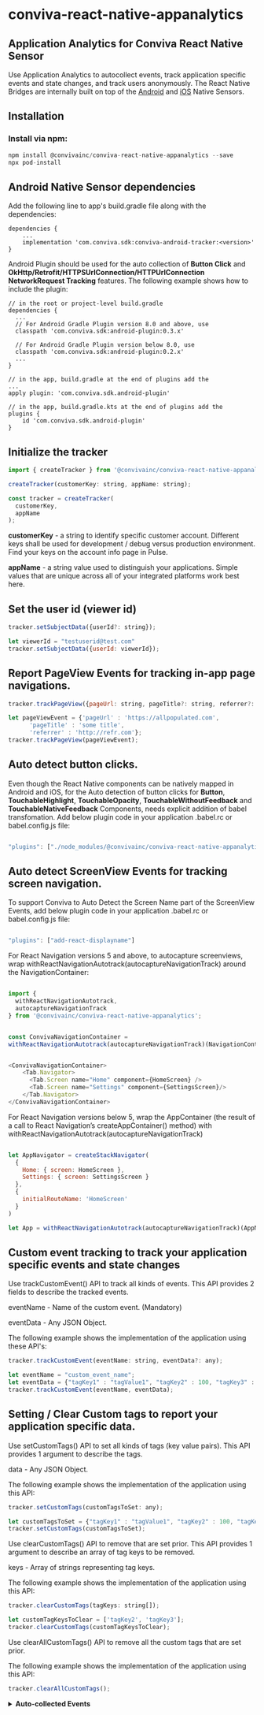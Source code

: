 # conviva-react-native-appanalytics
## Application Analytics for Conviva React Native Sensor
Use Application Analytics to autocollect events, track application specific events and state changes, and track users anonymously. The React Native Bridges are internally built on top of the [Android](https://github.com/Conviva/conviva-android-appanalytics) and [iOS](https://github.com/Conviva/conviva-ios-appanalytics) Native Sensors.

## Installation

### Install via npm:
```js
npm install @convivainc/conviva-react-native-appanalytics --save
npx pod-install
```

## Android Native Sensor dependencies
Add the following line to app's build.gradle file along with the dependencies:
```
dependencies {
    ...
    implementation 'com.conviva.sdk:conviva-android-tracker:<version>'
}
```
Android Plugin should be used for the auto collection of **Button Click** and **OkHttp/Retrofit/HTTPSUrlConnection/HTTPUrlConnection** **NetworkRequest Tracking** features. The following example shows how to include the plugin:
```
// in the root or project-level build.gradle
dependencies {
  ...
  // For Android Gradle Plugin version 8.0 and above, use
  classpath 'com.conviva.sdk:android-plugin:0.3.x'

  // For Android Gradle Plugin version below 8.0, use
  classpath 'com.conviva.sdk:android-plugin:0.2.x'
  ...
}

// in the app, build.gradle at the end of plugins add the
...
apply plugin: 'com.conviva.sdk.android-plugin'

// in the app, build.gradle.kts at the end of plugins add the
plugins {
    id 'com.conviva.sdk.android-plugin'
}
```

## Initialize the tracker
```js
import { createTracker } from '@convivainc/conviva-react-native-appanalytics';

createTracker(customerKey: string, appName: string);

const tracker = createTracker(
  customerKey,
  appName
);
```
<strong>customerKey</strong> - a string to identify specific customer account. Different keys shall be used for development / debug versus production environment. Find your keys on the account info page in Pulse.

<strong>appName</strong> - a string value used to distinguish your applications. Simple values that are unique across all of your integrated platforms work best here.


## Set the user id (viewer id)
```js
tracker.setSubjectData({userId?: string});

let viewerId = "testuserid@test.com"
tracker.setSubjectData({userId: viewerId});
```

## Report PageView Events for tracking in-app page navigations.
```js
tracker.trackPageView({pageUrl: string, pageTitle?: string, referrer?: string});

let pageViewEvent = {'pageUrl' : 'https://allpopulated.com',
      'pageTitle' : 'some title',
      'referrer' : 'http://refr.com'};
tracker.trackPageView(pageViewEvent);
```

## Auto detect button clicks.
Even though the React Native components can be natively mapped in Android and iOS, for the Auto detection of button clicks for **Button**, **TouchableHighlight**, **TouchableOpacity**, **TouchableWithoutFeedback** and **TouchableNativeFeedback** Components, needs explicit addition of babel transfomation. Add below plugin code in your application .babel.rc or babel.config.js file:

```js

"plugins": ["./node_modules/@convivainc/conviva-react-native-appanalytics/instrumentation/index.js"]

```

## Auto detect ScreenView Events for tracking screen navigation.
To support Conviva to Auto Detect the Screen Name part of the ScreenView Events, add below plugin code in your application .babel.rc or babel.config.js file:
```js

"plugins": ["add-react-displayname"]

```

For React Navigation versions 5 and above, to autocapture screenviews, wrap withReactNavigationAutotrack(autocaptureNavigationTrack) around the NavigationContainer:

```js

import {
  withReactNavigationAutotrack,
  autocaptureNavigationTrack
} from '@convivainc/conviva-react-native-appanalytics';


const ConvivaNavigationContainer = 
withReactNavigationAutotrack(autocaptureNavigationTrack)(NavigationContainer);


<ConvivaNavigationContainer>
    <Tab.Navigator>
      <Tab.Screen name="Home" component={HomeScreen} />
      <Tab.Screen name="Settings" component={SettingsScreen}/> 
    </Tab.Navigator>
</ConvivaNavigationContainer>
```

For React Navigation versions below 5, wrap the AppContainer (the result of a call to React Navigation’s createAppContainer() method) with withReactNavigationAutotrack(autocaptureNavigationTrack)
```js

let AppNavigator = createStackNavigator(
  {
    Home: { screen: HomeScreen },
    Settings: { screen: SettingsScreen }
  },
  {
    initialRouteName: 'HomeScreen'
  }
)

let App = withReactNavigationAutotrack(autocaptureNavigationTrack)(AppNavigator);

```


## Custom event tracking to track your application specific events and state changes
Use trackCustomEvent() API to track all kinds of events. This API provides 2 fields to describe the tracked events.

eventName - Name of the custom event. (Mandatory)

eventData - Any JSON Object.

The following example shows the implementation of the application using these API's:
```js
tracker.trackCustomEvent(eventName: string, eventData?: any);

let eventName = "custom_event_name";
let eventData = {"tagKey1" : "tagValue1", "tagKey2" : 100, "tagKey3" : true};
tracker.trackCustomEvent(eventName, eventData);
```

## Setting / Clear Custom tags to report your application specific data.
Use setCustomTags() API to set all kinds of tags (key value pairs). This API provides 1 argument to describe the tags.

data - Any JSON Object.

The following example shows the implementation of the application using this API:

```js
tracker.setCustomTags(customTagsToSet: any);

let customTagsToSet = {"tagKey1" : "tagValue1", "tagKey2" : 100, "tagKey3" : true};
tracker.setCustomTags(customTagsToSet);
```

Use clearCustomTags() API to remove that are set prior. This API provides 1 argument to describe an array of tag keys to be removed.

keys - Array of strings representing tag keys.

The following example shows the implementation of the application using this API:
```js
tracker.clearCustomTags(tagKeys: string[]);

let customTagKeysToClear = ['tagKey2', 'tagKey3'];
tracker.clearCustomTags(customTagKeysToClear);
```

Use clearAllCustomTags() API to remove all the custom tags that are set prior.

The following example shows the implementation of the application using this API:
```js
tracker.clearAllCustomTags();
```

<details>
    <summary><b>Auto-collected Events</b></summary>
    
##### Conviva provides a rich set of application performance metrics with the help of autocollected app events, such as _screen_view_ , _button_click_, and _network_request_. 

Event | Occurrence |
------|------------ |
network_request | after receiving the network request response ; auto collected from the Native Sensors, Need android-plugin inclusion for Android|
screen_view | when the screen is interacted on either first launch or relaunch ; auto collected from the Native Sensors + React Native Screens; Need add-react-displayname plugin and wrapping of Navigation Components |
application_error | when an error occurrs in the application ; auto collected from the Native Sensors|
button_click | on the button click callback ; auto collected from the Native Sensors + React Native **Button**, **TouchableHighlight**, **TouchableOpacity**, **TouchableWithoutFeedback** and **TouchableNativeFeedback** Components; Need babel transformation plugin|
application_background | when the application is taken to the background ; auto collected from the Native Sensors|
application_foreground | when the application is taken to the foreground ; auto collected from the Native Sensors|
application_install | when the application is launched for the first time after it's installed. (It's not the exact installed time.) |
